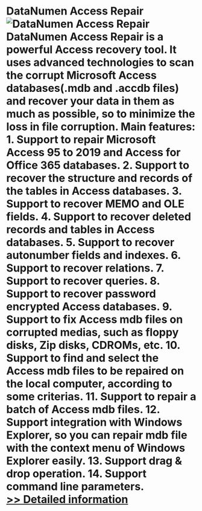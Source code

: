 # DataNumen Access Repair<br />![DataNumen Access Repair](https://mycommerce.akamaized.net/api/pimages/P214149/BIG/214149.GIF)<br />DataNumen Access Repair is a powerful Access recovery tool. It uses advanced technologies to scan the corrupt Microsoft Access databases(.mdb and .accdb files) and recover your data in them as much as possible, so to minimize the loss in file corruption. Main features: 1. Support to repair Microsoft Access 95 to 2019 and Access for Office 365 databases. 2. Support to recover the structure and records of the tables in Access databases. 3. Support to recover MEMO and OLE fields. 4. Support to recover deleted records and tables in Access databases. 5. Support to recover autonumber fields and indexes. 6. Support to recover relations. 7. Support to recover queries. 8. Support to recover password encrypted Access databases. 9. Support to fix Access mdb files on corrupted medias, such as floppy disks, Zip disks, CDROMs, etc. 10. Support to find and select the Access mdb files to be repaired on the local computer, according to some criterias. 11. Support to repair a batch of Access mdb files. 12. Support integration with Windows Explorer, so you can repair mdb file with the context menu of Windows Explorer easily. 13. Support drag & drop operation. 14. Support command line parameters.<br />[>> Detailed information](https://secure.shareit.com/shareit/product.html?productid=214149&affiliateid=200057808)